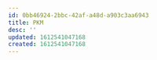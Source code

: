 ```yaml
---
id: 0bb46924-2bbc-42af-a48d-a903c3aa6943
title: PKM
desc: ''
updated: 1612541047168
created: 1612541047168
---
```



